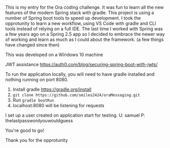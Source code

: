 This is my entry for the Ora coding challenge. It was fun to learn all the new features of the
modern Spring stack with gradle. This project is using a number of Spring boot tools
to speed up development. I took the opprotunity to learn a new workflow, using VS Code with gradle
and CLI tools instead of relying on a full IDE. The last time I worked with Spring was a few years
ago on a Spring 2.5 app so I decided to embrace the newer way of working and learn as much as I could
about the framework. (a few things have changed since then)

This was developed on a Windows 10 machine

JWT assistance https://auth0.com/blog/securing-spring-boot-with-jwts/

To run the application locally, you will need to have gradle installed and 
nothing running on port 8080.

1. Install gradle https://gradle.org/install
2. `git clone https://github.com/smiles2424/oraMessaging.git`
3. Run `gradle bootRun`
4. localhost:8080 will be listening for requests

I set up a user created on application start for testing. 
U: samuel
P: thelastpasswordyouwouldguess

You're good to go!

Thank you for the opprotunity
